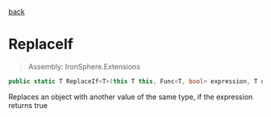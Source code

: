 ﻿

[back](/IronSphere.Extensions/types/GenericExtension)

# ReplaceIf

> Assembly: IronSphere.Extensions

```csharp
public static T ReplaceIf<T>(this T this, Func<T, bool> expression, T output);
```

Replaces an object with another value of the same type, if the expression returns true

 